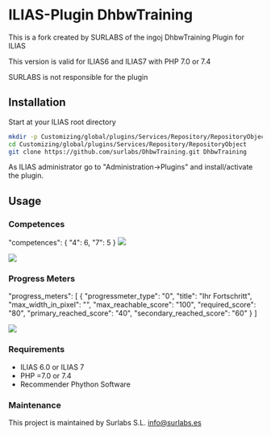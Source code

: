 ILIAS-Plugin DhbwTraining
============
This is a fork created by SURLABS of the ingoj DhbwTraining Plugin for ILIAS

This version is valid for ILIAS6 and ILIAS7 with PHP 7.0 or 7.4

SURLABS is not responsible for the plugin

## Installation
Start at your ILIAS root directory
```bash
mkdir -p Customizing/global/plugins/Services/Repository/RepositoryObject
cd Customizing/global/plugins/Services/Repository/RepositoryObject
git clone https://github.com/surlabs/DhbwTraining.git DhbwTraining
```
As ILIAS administrator go to "Administration->Plugins" and install/activate the plugin.  

## Usage
### Competences

"competences": {
    "4": 6,
    "7": 5
}
![](docs/competence_skill_id.png)

![](docs/Portfolio.png)
    
### Progress Meters

"progress_meters": [
{
  "progressmeter_type": "0",
  "title": "Ihr Fortschritt",
  "max_width_in_pixel": "",
  "max_reachable_score": "100",
  "required_score": "80",
  "primary_reached_score": "40",
  "secondary_reached_score": "60"
}
]

![](docs/Progressmeter.png)

### Requirements
* ILIAS 6.0 or ILIAS 7
* PHP =7.0 or 7.4
* Recommender Phython Software

### Maintenance
This project is maintained by Surlabs S.L. info@surlabs.es
